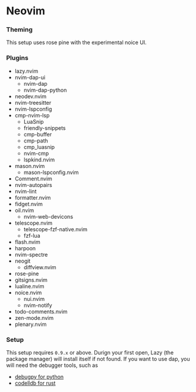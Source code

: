 # Neovim

### Theming

This setup uses rose pine with the experimental noice UI.

### Plugins

- lazy.nvim
- nvim-dap-ui 
    - nvim-dap
    - nvim-dap-python
- neodev.nvim 
- nvim-treesitter 
- nvim-lspconfig 
- cmp-nvim-lsp 
    - LuaSnip 
    - friendly-snippets 
    - cmp-buffer 
    - cmp-path 
    - cmp_luasnip 
    - nvim-cmp 
    - lspkind.nvim 
- mason.nvim 
    - mason-lspconfig.nvim 
- Comment.nvim
- nvim-autopairs 
- nvim-lint 
- formatter.nvim 
- fidget.nvim 
- oil.nvim
    - nvim-web-devicons 
- telescope.nvim
    - telescope-fzf-native.nvim 
    - fzf-lua 
- flash.nvim
- harpoon
- nvim-spectre 
- neogit 
    - diffview.nvim 
- rose-pine 
- gitsigns.nvim 
- lualine.nvim
- noice.nvim 
    - nui.nvim 
    - nvim-notify 
- todo-comments.nvim 
- zen-mode.nvim
- plenary.nvim 

### Setup

This setup requires `0.9.x` or above. Durign your first open,
Lazy (the package manager) will install itself if not found.
If you want to use dap, you will need the debugger tools, such as
- [debugpy for python](https://github.com/microsoft/debugpy)
- [codelldb for rust](https://github.com/mfussenegger/nvim-dap/wiki/C-C---Rust-(via--codelldb))
